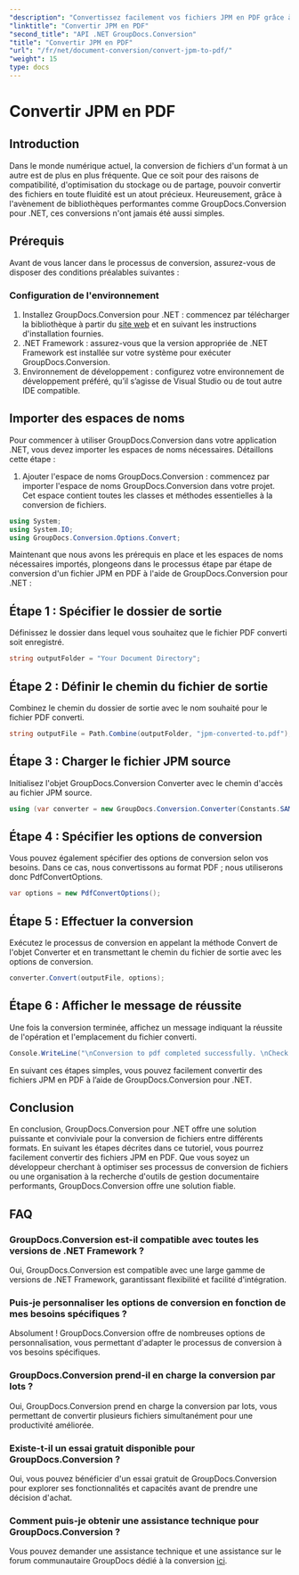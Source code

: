 ```yaml
---
"description": "Convertissez facilement vos fichiers JPM en PDF grâce à GroupDocs.Conversion pour .NET. Simplifiez vos processus de conversion de fichiers."
"linktitle": "Convertir JPM en PDF"
"second_title": "API .NET GroupDocs.Conversion"
"title": "Convertir JPM en PDF"
"url": "/fr/net/document-conversion/convert-jpm-to-pdf/"
"weight": 15
type: docs
---
```

# Convertir JPM en PDF

## Introduction
Dans le monde numérique actuel, la conversion de fichiers d'un format à un autre est de plus en plus fréquente. Que ce soit pour des raisons de compatibilité, d'optimisation du stockage ou de partage, pouvoir convertir des fichiers en toute fluidité est un atout précieux. Heureusement, grâce à l'avènement de bibliothèques performantes comme GroupDocs.Conversion pour .NET, ces conversions n'ont jamais été aussi simples.
## Prérequis
Avant de vous lancer dans le processus de conversion, assurez-vous de disposer des conditions préalables suivantes :
### Configuration de l'environnement
1. Installez GroupDocs.Conversion pour .NET : commencez par télécharger la bibliothèque à partir du [site web](https://releases.groupdocs.com/conversion/net/) et en suivant les instructions d'installation fournies.
2. .NET Framework : assurez-vous que la version appropriée de .NET Framework est installée sur votre système pour exécuter GroupDocs.Conversion.
3. Environnement de développement : configurez votre environnement de développement préféré, qu’il s’agisse de Visual Studio ou de tout autre IDE compatible.

## Importer des espaces de noms
Pour commencer à utiliser GroupDocs.Conversion dans votre application .NET, vous devez importer les espaces de noms nécessaires. Détaillons cette étape :

1. Ajouter l'espace de noms GroupDocs.Conversion : commencez par importer l'espace de noms GroupDocs.Conversion dans votre projet. Cet espace contient toutes les classes et méthodes essentielles à la conversion de fichiers.
```csharp
using System;
using System.IO;
using GroupDocs.Conversion.Options.Convert;
```

Maintenant que nous avons les prérequis en place et les espaces de noms nécessaires importés, plongeons dans le processus étape par étape de conversion d'un fichier JPM en PDF à l'aide de GroupDocs.Conversion pour .NET :

## Étape 1 : Spécifier le dossier de sortie
Définissez le dossier dans lequel vous souhaitez que le fichier PDF converti soit enregistré.
```csharp
string outputFolder = "Your Document Directory";
```
## Étape 2 : Définir le chemin du fichier de sortie
Combinez le chemin du dossier de sortie avec le nom souhaité pour le fichier PDF converti.
```csharp
string outputFile = Path.Combine(outputFolder, "jpm-converted-to.pdf");
```
## Étape 3 : Charger le fichier JPM source
Initialisez l'objet GroupDocs.Conversion Converter avec le chemin d'accès au fichier JPM source.
```csharp
using (var converter = new GroupDocs.Conversion.Converter(Constants.SAMPLE_JPM))
```
## Étape 4 : Spécifier les options de conversion
Vous pouvez également spécifier des options de conversion selon vos besoins. Dans ce cas, nous convertissons au format PDF ; nous utiliserons donc PdfConvertOptions.
```csharp
var options = new PdfConvertOptions();
```
## Étape 5 : Effectuer la conversion
Exécutez le processus de conversion en appelant la méthode Convert de l'objet Converter et en transmettant le chemin du fichier de sortie avec les options de conversion.
```csharp
converter.Convert(outputFile, options);
```
## Étape 6 : Afficher le message de réussite
Une fois la conversion terminée, affichez un message indiquant la réussite de l'opération et l'emplacement du fichier converti.
```csharp
Console.WriteLine("\nConversion to pdf completed successfully. \nCheck output in {0}", outputFolder);
```
En suivant ces étapes simples, vous pouvez facilement convertir des fichiers JPM en PDF à l’aide de GroupDocs.Conversion pour .NET.

## Conclusion
En conclusion, GroupDocs.Conversion pour .NET offre une solution puissante et conviviale pour la conversion de fichiers entre différents formats. En suivant les étapes décrites dans ce tutoriel, vous pourrez facilement convertir des fichiers JPM en PDF. Que vous soyez un développeur cherchant à optimiser ses processus de conversion de fichiers ou une organisation à la recherche d'outils de gestion documentaire performants, GroupDocs.Conversion offre une solution fiable.
## FAQ
### GroupDocs.Conversion est-il compatible avec toutes les versions de .NET Framework ?
Oui, GroupDocs.Conversion est compatible avec une large gamme de versions de .NET Framework, garantissant flexibilité et facilité d'intégration.
### Puis-je personnaliser les options de conversion en fonction de mes besoins spécifiques ?
Absolument ! GroupDocs.Conversion offre de nombreuses options de personnalisation, vous permettant d'adapter le processus de conversion à vos besoins spécifiques.
### GroupDocs.Conversion prend-il en charge la conversion par lots ?
Oui, GroupDocs.Conversion prend en charge la conversion par lots, vous permettant de convertir plusieurs fichiers simultanément pour une productivité améliorée.
### Existe-t-il un essai gratuit disponible pour GroupDocs.Conversion ?
Oui, vous pouvez bénéficier d'un essai gratuit de GroupDocs.Conversion pour explorer ses fonctionnalités et capacités avant de prendre une décision d'achat.
### Comment puis-je obtenir une assistance technique pour GroupDocs.Conversion ?
Vous pouvez demander une assistance technique et une assistance sur le forum communautaire GroupDocs dédié à la conversion [ici](https://forum.groupdocs.com/c/conversion/11).